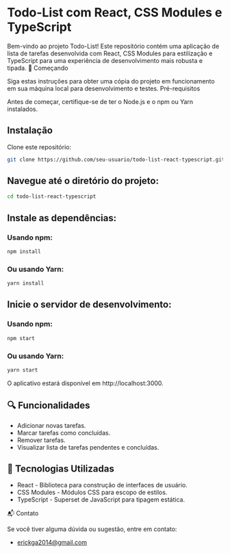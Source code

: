 # Todo-List com React, CSS Modules e TypeScript

Bem-vindo ao projeto Todo-List! Este repositório contém uma aplicação de lista de tarefas desenvolvida com React, CSS Modules para estilização e TypeScript para uma experiência de desenvolvimento mais robusta e tipada.
🚀 Começando

Siga estas instruções para obter uma cópia do projeto em funcionamento em sua máquina local para desenvolvimento e testes.
Pré-requisitos

Antes de começar, certifique-se de ter o Node.js e o npm ou Yarn instalados.

## Instalação

Clone este repositório:

```bash
git clone https://github.com/seu-usuario/todo-list-react-typescript.git
```

## Navegue até o diretório do projeto:

```bash
cd todo-list-react-typescript
```

## Instale as dependências:

### Usando npm:

```bash
npm install
```

### Ou usando Yarn:

```bash
yarn install
```

## Inicie o servidor de desenvolvimento:

### Usando npm:

```bash
npm start
```

### Ou usando Yarn:

```bash
yarn start
```

O aplicativo estará disponível em http://localhost:3000.

## 🔍 Funcionalidades

- Adicionar novas tarefas.
- Marcar tarefas como concluídas.
- Remover tarefas.
- Visualizar lista de tarefas pendentes e concluídas.

## 🚀 Tecnologias Utilizadas

- React - Biblioteca para construção de interfaces de usuário.
- CSS Modules - Módulos CSS para escopo de estilos.
- TypeScript - Superset de JavaScript para tipagem estática.

📬 Contato

Se você tiver alguma dúvida ou sugestão, entre em contato:

- erickga2014@gmail.com
